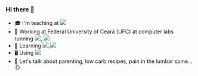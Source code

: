 ### Hi there 👋

- :mortar_board: I'm teaching at [![](https://img.shields.io/badge/Udemy-000000?style=for-the-badge&logo=udemy&style=flat?url=https://www.udemy.com/user/emanoel-carvalho-lopes)]()
- :briefcase: Working at Federal University of Ceará (UFC) at computer labs running [![](https://img.shields.io/badge/MacOS-000000?style=for-the-badge&logo=apple&style=flat)](), [![](https://img.shields.io/badge/Windows-000000?style=for-the-badge&logo=windows&style=flat)]()
- 🌱 Learning [![](https://img.shields.io/badge/Ansible-000000?style=for-the-badge&logo=ansible&style=flat)](),[![](https://img.shields.io/badge/Docker-000000?style=for-the-badge&logo=docker&style=flat)]()
- 🖥️ Using [![](https://img.shields.io/badge/MXLinux-000000?style=for-the-badge&logo=mxlinux&style=flat)]()
- 💬 Let's talk about parenting, low carb recipes, pain in the lumbar spine... :D
